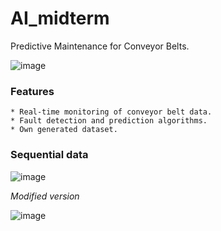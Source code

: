 # AI_midterm
Predictive Maintenance for Conveyor Belts.

![image](https://github.com/bonesgone/AI_midterm/assets/64888324/1b007555-1c62-436f-809e-c85ef8d75201)

### Features

    * Real-time monitoring of conveyor belt data.
    * Fault detection and prediction algorithms.
    * Own generated dataset.


### Sequential data
![image](https://github.com/bonesgone/AI_midterm/assets/64888324/42abb026-29c7-4985-9f1f-397ee22d24a1)

_Modified version_

![image](https://github.com/bonesgone/AI_midterm/assets/64888324/77b0c80f-c4cc-42ce-802e-0a465849ad25)


